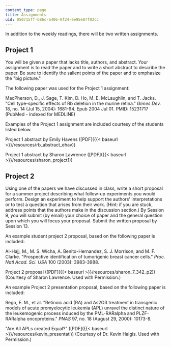 ```yaml
---
content_type: page
title: Assignments
uid: 050715ff-b86c-a406-0f24-ee95e87f03cc
---
```


In addition to the weekly readings, there will be two written assignments.

Project 1
---------

You will be given a paper that lacks title, authors, and abstract. Your assignment is to read the paper and to write a short abstract to describe the paper. Be sure to identify the salient points of the paper and to emphasize the "big picture."

The following paper was used for the Project 1 assignment:

MacPherson, D., J. Sage, T. Kim, D. Ho, M. E. McLaughlin, and T. Jacks. "Cell type-specific effects of Rb deletion in the murine retina." _Genes Dev._ 18, no. 14 (Jul 15, 2004): 1681-94. Epub 2004 Jul 01. PMID: 15231717 (PubMed - indexed for MEDLINE)

Examples of the Project 1 assignment are included courtesy of the students listed below.

Project 1 abstract by Emily Havens ([PDF]({{< baseurl >}}/resources/rb_abstract_ehav))

Project 1 abstract by Sharon Lawrence ([PDF]({{< baseurl >}}/resources/sharon_project1))

Project 2
---------

Using one of the papers we have discussed in class, write a short proposal for a summer project describing what follow-up experiments you would perform. Design an experiment to help support the authors' interpretations or to test a question that arises from their work. (Hint: if you are stuck, address points that the authors make in the discussion section.) By Session 9, you will submit (by email) your choice of paper and the general question upon which you will focus your proposal. Submit the written proposal by Session 13.

An example student project 2 proposal, based on the following paper is included:

Al-Hajj, M., M. S. Wicha, A. Benito-Hernandez, S. J. Morrison, and M. F. Clarke. "Prospective identification of tumorigenic breast cancer cells." _Proc. Natl Acad. Sci. USA_ 100 (2003): 3983-3988.

Project 2 proposal ([PDF]({{< baseurl >}}/resources/sharon_7_342_p2)) (Courtesy of Sharon Lawrence. Used with Permission.)

An example Project 2 presentation proposal, based on the following paper is included:

Rego, E. M., et al. "Retinoic acid (RA) and As2O3 treatment in transgenic models of acute promyelocytic leukemia (APL) unravel the distinct nature of the leukemogenic process induced by the PML-RARalpha and PLZF-RARalpha oncoproteins." _PNAS_ 97, no. 18 (August 29, 2000): 10173-8.

"Are All APLs created Equal?" ([PDF]({{< baseurl >}}/resources/kevin_presentati)) (Courtesy of Dr. Kevin Haigis. Used with Permission.)
